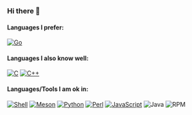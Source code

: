 ### Hi there 👋

<!--
**schmidtw/schmidtw** is a ✨ _special_ ✨ repository because its `README.md` (this file) appears on your GitHub profile.

Here are some ideas to get you started:

- 🔭 I’m currently working on ...
- 🌱 I’m currently learning ...
- 👯 I’m looking to collaborate on ...
- 🤔 I’m looking for help with ...
- 💬 Ask me about ...
- 📫 How to reach me: ...
- 😄 Pronouns: ...
- ⚡ Fun fact: ...
-->

#### Languages I prefer:
[![Go](https://img.shields.io/badge/-Go-000?&logo=go)](https://github.com/schmidtw?tab=repositories&q=&type=&language=python)

#### Languages I also know well:
[![C](https://img.shields.io/badge/-C-000?&logo=C)](https://github.com/schmidtw?tab=repositories&q=&type=&language=c)
[![C++](https://img.shields.io/badge/-C++-000?&logo=c%2b%2b&logoColor=00599C)](https://github.com/schmidtw?tab=repositories&q=&type=&language=cpp)

#### Languages/Tools I am ok in:
[![Shell](https://img.shields.io/badge/-Shell-000?&logo=shell)](https://github.com/schmidtw?tab=repositories&q=&type=&language=shell)
[![Meson](https://img.shields.io/badge/-Meson-000?&logo=meson)](https://github.com/schmidtw?tab=repositories&q=&type=&language=meson)
[![Python](https://img.shields.io/badge/-Python-000?&logo=python)](https://github.com/schmidtw?tab=repositories&q=&type=&language=python)
[![Perl](https://img.shields.io/badge/-Perl-000?&logo=perl)](https://github.com/schmidtw?tab=repositories&q=&type=&language=perl)
[![JavaScript](https://img.shields.io/badge/-JavaScript-000?&logo=JavaScript&logoColor=ddc508)](https://github.com/schmidtw?tab=repositories&q=&type=&language=javascript)
![Java](https://img.shields.io/badge/-Java-000?&logo=Java)
![RPM](https://img.shields.io/badge/-RPM-000?&logo=RPM)
